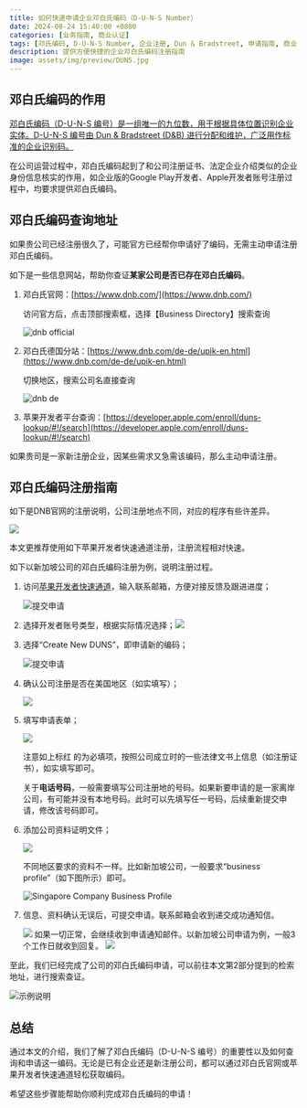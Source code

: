 ```yaml
---
title: 如何快速申请企业邓白氏编码（D-U-N-S Number）
date: 2024-08-24 15:40:00 +0800
categories: [业务指南, 商业认证]    
tags: [邓氏编码, D-U-N-S Number, 企业注册, Dun & Bradstreet, 申请指南, 商业信息, 开发者账号, 商业认证]
description: 提供方便快捷的企业邓白氏编码注册指南
image: assets/img/preview/DUNS.jpg
---
```



## 邓白氏编码的作用

[邓白氏编码（D-U-N-S 编号）是一组唯一的九位数，用于根据具体位置识别企业实体。D-U-N-S 编号由 Dun & Bradstreet (D&B) 进行分配和维护，广泛用作标准的企业识别码。][1]

在公司运营过程中，邓白氏编码起到了和公司注册证书、法定企业介绍类似的企业身份信息核实的作用，如企业版的Google Play开发者、Apple开发者账号注册过程中，均要求提供邓白氏编码。

## 邓白氏编码查询地址

如果贵公司已经注册很久了，可能官方已经帮你申请好了编码，无需主动申请注册邓白氏编码。

如下是一些信息网站，帮助你查证**某家公司是否已存在邓白氏编码**。

1. 邓白氏官网：[https://www.dnb.com/](https://www.dnb.com/)

   访问官方后，点击顶部搜索框，选择【Business Directory】搜索查询

   ![dnb official](https://image.sgchuhai.com/image/2024/d1d8ec01e71611bf6b3283401456951d.png)

2. 邓白氏德国分站：[https://www.dnb.com/de-de/upik-en.html](https://www.dnb.com/de-de/upik-en.html)

   切换地区，搜索公司名直接查询

   ![dnb de](https://image.sgchuhai.com/image/2024/23ab213e3f8fded08c367295274dd553.png)

3. 苹果开发者平台查询：[https://developer.apple.com/enroll/duns-lookup/#!/search](https://developer.apple.com/enroll/duns-lookup/#!/search)

如果贵司是一家新注册企业，因某些需求又急需该编码，那么主动申请注册。

## 邓白氏编码注册指南

如下是DNB官网的注册说明，公司注册地点不同，对应的程序有些许差异。

![](https://image.sgchuhai.com/image/2024/dc5724c7e5aee16d28883d8c556c344f.png)

本文更推荐使用如下苹果开发者快速通道注册，注册流程相对快速。

如下以新加坡公司的邓白氏编码注册为例，说明注册过程。

1. 访问[苹果开发者快速通道](https://support.dnb.com/?CUST=APPLEDEV)，输入联系邮箱，方便对接反馈及跟进进度；

   ![提交申请](https://image.sgchuhai.com/image/2024/d3a114e135be8b41b8e37f929f7e9252.png)

2. 选择开发者账号类型，根据实际情况选择；![](https://image.sgchuhai.com/image/2024/47f8da07d318a7c71507d97716d86a1b.png)

3. 选择“Create New DUNS”，即申请新的编码；

   ![提交申请](https://image.sgchuhai.com/image/2024/d774dd5813fb8292c438c236379240aa.png)

4. 确认公司注册是否在美国地区（如实填写）；

   ![](https://image.sgchuhai.com/image/2024/b6fcd7ab09f439eb01dbfc6508910bbe.png)

5. 填写申请表单；

   ![](https://image.sgchuhai.com/image/2024/13094a9d01ad9d1089fb500bf1a8f9a6.png)

   注意如上标红 的为必填项，按照公司成立时的一些法律文书上信息（如注册证书），如实填写即可。

   关于**电话号码**，一般需要填写公司注册地的号码。如果新要申请的是一家离岸公司，有可能并没有本地号码。此时可以先填写任一号码，后续重新提交申请，修改该号码即可。

6. 添加公司资料证明文件；

   ![](https://image.sgchuhai.com/image/2024/e83d33f51288b25140a53ec11ba6593e.png)

   不同地区要求的资料不一样。比如新加坡公司，一般要求“business profile”（如下图所示）即可。
   
   ![Singapore Company Business Profile](https://candoer.co/wp-content/uploads/2017/07/Sample-Business-Profile-2-pdf.jpg)

7. 信息、资料确认无误后，可提交申请。联系邮箱会收到递交成功通知信。

   ![](https://image.sgchuhai.com/image/2024/08947d08601b62fc619c37553973a489.png)
   如果一切正常，会继续收到申请通知邮件。以新加坡公司申请为例，一般3个工作日就收到回复。
   ![](https://image.sgchuhai.com/image/2024/5bf1900ba97f1592bc226e0155d7de05.png)

至此，我们已经完成了公司的邓白氏编码申请，可以前往本文第2部分提到的检索地址，进行搜索查证。

![示例说明](https://image.sgchuhai.com/image/2024/1289c27a781bdddab586caf46ee3ccae.png)

## 总结

通过本文的介绍，我们了解了邓白氏编码（D-U-N-S 编号）的重要性以及如何查询和申请这一编码。无论是已有企业还是新注册公司，都可以通过邓白氏官网或苹果开发者快速通道轻松获取编码。

希望这些步骤能帮助你顺利完成邓白氏编码的申请！



[1]:https://developer.apple.com/cn/support/D-U-N-S/
